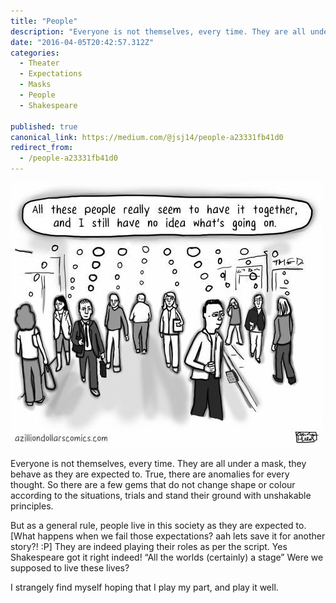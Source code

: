 ```yaml
---
title: "People"
description: "Everyone is not themselves, every time. They are all under a mask, they behave as they are expected to. True, there are anomalies for every thought. So there are a few gems that do not change shape…"
date: "2016-04-05T20:42:57.312Z"
categories: 
  - Theater
  - Expectations
  - Masks
  - People
  - Shakespeare

published: true
canonical_link: https://medium.com/@jsj14/people-a23331fb41d0
redirect_from:
  - /people-a23331fb41d0
---
```


![](./asset-1.jpeg)

Everyone is not themselves, every time. They are all under a mask, they behave as they are expected to. True, there are anomalies for every thought. So there are a few gems that do not change shape or colour according to the situations, trials and stand their ground with unshakable principles.

But as a general rule, people live in this society as they are expected to. \[What happens when we fail those expectations? aah lets save it for another story?! :P\] They are indeed playing their roles as per the script. Yes Shakespeare got it right indeed! “All the worlds (certainly) a stage” Were we supposed to live these lives?

I strangely find myself hoping that I play my part, and play it well.
